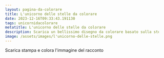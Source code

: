 ```yaml
---
layout: pagina-da-colorare
title: L'unicorno delle stelle da colorare
date: 2023-12-16T09:33:43.191130
tags: unicornidacolorare
metatitle: L'unicorno delle stelle da colorare
description: Scarica un bellissimo disegno da colorare basato sulla storia L'unicorno delle stelle
image: /assets/images/l'unicorno-delle-stelle.png
---
```

Scarica stampa e colora l'immagine del racconto
        